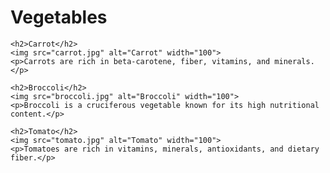 <!DOCTYPE html>
<html lang="en">
<head>
    <meta charset="UTF-8">
    <meta name="viewport" content="width=device-width, initial-scale=1.0">
    <title>Vegetables</title>
</head>
<body>
    <h1>Vegetables</h1>

    <h2>Carrot</h2>
    <img src="carrot.jpg" alt="Carrot" width="100">
    <p>Carrots are rich in beta-carotene, fiber, vitamins, and minerals.</p>

    <h2>Broccoli</h2>
    <img src="broccoli.jpg" alt="Broccoli" width="100">
    <p>Broccoli is a cruciferous vegetable known for its high nutritional content.</p>

    <h2>Tomato</h2>
    <img src="tomato.jpg" alt="Tomato" width="100">
    <p>Tomatoes are rich in vitamins, minerals, antioxidants, and dietary fiber.</p>
</body>
</html>
